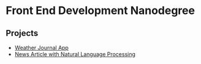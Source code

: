 # Front End Development Nanodegree

## Projects

- [Weather Journal App](https://github.com/radutheodor/front-end-nanodegree/tree/master/weather-journal-app)
- [News Article with Natural Language Processing](https://github.com/radutheodor/front-end-nanodegree/tree/master/news-article-nlp)
